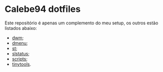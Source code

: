 # Calebe94 dotfiles

Este repositório é apenas um complemento do meu setup, os outros estão listados abaixo:

* [dwm](https://github.com/Calebe94/dwm);
* [dmenu](https://github.com/Calebe94/dmwnu);
* [st](https://github.com/Calebe94/st);
* [slstatus](https://github/Calebe94/slstatus);
* [scripts](https://github/Calebe94/scripts);
* [tinytools](https://github/Calebe94/tinytools).